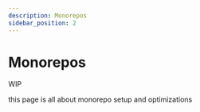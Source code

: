 ```yaml
---
description: Monorepos
sidebar_position: 2
---
```


# Monorepos

WIP

this page is all about monorepo setup and optimizations